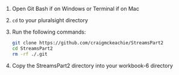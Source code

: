 1.  Open Git Bash if on Windows or Terminal if on Mac
2.  `cd` to your pluralsight directory
3.  Run the following commands:

    ```sh
    git clone https://github.com/craigmckeachie/StreamsPart2
    cd StreamsPart2
    rm -rf ./.git
    ```

4.  Copy the StreamsPart2 directory into your workbook-6 directory
